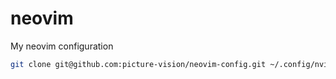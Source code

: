 # neovim
My neovim configuration

```bash
git clone git@github.com:picture-vision/neovim-config.git ~/.config/nvim
```
